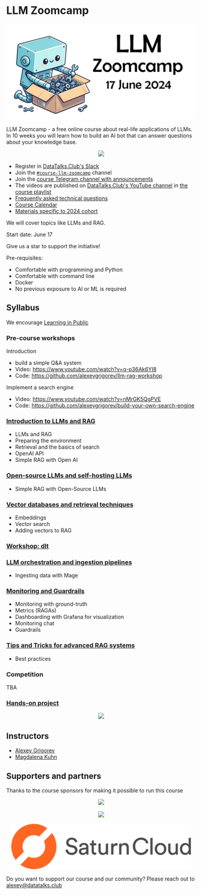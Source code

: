 # LLM Zoomcamp 
<p align="center">
  <img src="images/llm-zoomcamp.jpg"  />
</p>



LLM Zoomcamp - a free online course about real-life applications of LLMs. In 10 weeks you will learn how to build an AI bot that can answer questions about your 
knowledge base.


<p align="center">
  <a href="https://airtable.com/appPPxkgYLH06Mvbw/shr7WtxHEPXxaui0Q"><img src="https://user-images.githubusercontent.com/875246/185755203-17945fd1-6b64-46f2-8377-1011dcb1a444.png" height="50" /></a>
</p>

- Register in [DataTalks.Club's Slack](https://datatalks.club/slack.html)
- Join the [`#course-llm-zoomcamp`](https://app.slack.com/client/T01ATQK62F8/C06TEGTGM3J) channel
- Join the [course Telegram channel with announcements](https://t.me/llm_zoomcamp)
- The videos are published on [DataTalks.Club's YouTube channel](https://www.youtube.com/c/DataTalksClub) in [the course playlist](https://www.youtube.com/playlist?list=PL3MmuxUbc_hKiIVNf7DeEt_tGjypOYtKV)
- [Frequently asked technical questions](https://docs.google.com/document/d/1m2KexowAXTmexfC5rVTCSnaShvdUQ8Ag2IEiwBDHxN0/edit?usp=sharing)
- [Course Calendar](https://calendar.google.com/calendar/?cid=NjkxOThkOGFhZmUyZmQwMzZjNDFkNmE2ZDIyNjE5YjdiMmQyZDVjZTYzOGMxMzQyZmNkYjE5Y2VkNDYxOTUxY0Bncm91cC5jYWxlbmRhci5nb29nbGUuY29t)
- [Materials specific to 2024 cohort](cohorts/2024/)


We will cover topics like LLMs and RAG.

Start date: June 17

Give us a star to support the initiative! 

Pre-requisites:

* Comfortable with programming and Python
* Comfortable with command line
* Docker
* No previous exposure to AI or ML is required


## Syllabus

We encourage [Learning in Public](learning-in-public.md)

### Pre-course workshops

Introduction

* build a simple Q&A system 
* Video: https://www.youtube.com/watch?v=q-p36Ak6YI8
* Code: https://github.com/alexeygrigorev/llm-rag-workshop

Implement a search engine

* Video: https://www.youtube.com/watch?v=nMrGK5QgPVE
* Code: https://github.com/alexeygrigorev/build-your-own-search-engine

### [Introduction to LLMs and RAG](01-intro/)

* LLMs and RAG
* Preparing the environment 
* Retrieval and the basics of search
* OpenAI API
* Simple RAG with Open AI

### [Open-source LLMs and self-hosting LLMs](02-open-source/)

* Simple RAG with Open-Source LLMs

### [Vector databases and retrieval techniques](03-vector-search/)

* Embeddings
* Vector search
* Adding vectors to RAG

### [Workshop: dlt](cohorts/2024/workshops/dlt.md)


### [LLM orchestration and ingestion pipelines](04-orchestration/)

* Ingesting data with Mage

### [Monitoring and Guardrails](05-monitoring/)

* Monitoring with ground-truth
* Metrics (RAGAs)
* Dashboarding with Grafana for visualization
* Monitoring chat
* Guardrails


### [Tips and Tricks for advanced RAG systems](06-best-practices/)

* Best practices


### Competition

TBA

### [Hands-on project](project.md)

<p align="center">
  <a href="https://airtable.com/appPPxkgYLH06Mvbw/shr7WtxHEPXxaui0Q"><img src="https://user-images.githubusercontent.com/875246/185755203-17945fd1-6b64-46f2-8377-1011dcb1a444.png" height="50" /></a>
</p>

## Instructors

- [Alexey Grigorev](https://linkedin.com/in/agrigorev/)
- [Magdalena Kuhn](https://www.linkedin.com/in/magdalenakuhn/)



## Supporters and partners

Thanks to the course sponsors for making it possible to run this course

<p align="center">
  <a href="https://mage.ai/">
    <img height="120" src="https://github.com/DataTalksClub/data-engineering-zoomcamp/raw/main/images/mage.svg">
  </a>
</p>

<p align="center">
  <a href="https://dlthub.com/">
    <img height="80" src="https://github.com/DataTalksClub/data-engineering-zoomcamp/raw/main/images/dlthub.png">
  </a>
</p>

<p align="center">
  <a href="https://saturncloud.io/">
    <img height="120" src="images/saturn-cloud.png">
  </a>
</p>


Do you want to support our course and our community? Please reach out to [alexey@datatalks.club](alexey@datatalks.club)
